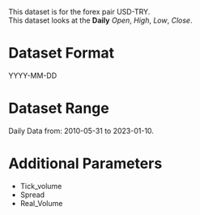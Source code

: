 This dataset is for the forex pair USD-TRY.    
This dataset looks at the **Daily** _Open_, _High_, _Low_, _Close_.   

# Dataset Format  

YYYY-MM-DD    

# Dataset Range    

Daily Data from: 2010-05-31 to 2023-01-10.    

# Additional Parameters    

* Tick_volume    
* Spread    
* Real_Volume    
 